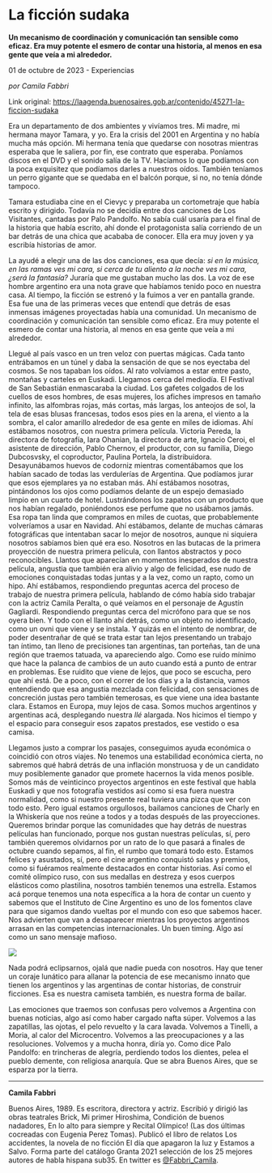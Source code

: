 # La ficción sudaka

**Un mecanismo de coordinación y comunicación tan sensible como eficaz. Era muy potente el esmero de contar una historia, al menos en esa gente que veía a mi alrededor.**

01 de octubre de 2023 - Experiencias

_por Camila Fabbri_

Link original: https://laagenda.buenosaires.gob.ar/contenido/45271-la-ficcion-sudaka



Era un departamento de dos ambientes y vivíamos tres. Mi madre, mi hermana mayor Tamara, y yo. Era la crisis del 2001 en Argentina y no había mucha más opción. Mi hermana tenía que quedarse con nosotras mientras esperaba que le saliera, por fin, ese contrato que esperaba. Poníamos discos en el DVD y el sonido salía de la TV. Hacíamos lo que podíamos con la poca exquisitez que podíamos darles a nuestros oídos. También teníamos un perro gigante que se quedaba en el balcón porque, si no, no tenía dónde tampoco.




Tamara estudiaba cine en el Cievyc y preparaba un cortometraje que había escrito y dirigido. Todavía no se decidía entre dos canciones de Los Visitantes, cantadas por Palo Pandolfo. No sabía cuál usaría para el final de la historia que había escrito, ahí donde el protagonista salía corriendo de un bar detrás de una chica que acababa de conocer. Ella era muy joven y ya escribía historias de amor.




La ayudé a elegir una de las dos canciones, esa que decía: *si en la música, en las ramas ves mi cara, si cerca de tu aliento a la noche ves mi cara, ¿será la fantasía?* Juraría que me gustaban mucho las dos. La voz de ese hombre argentino era una nota grave que habíamos tenido poco en nuestra casa. Al tiempo, la ficción se estrenó y la fuimos a ver en pantalla grande. Esa fue una de las primeras veces que entendí que detrás de esas inmensas imágenes proyectadas había una comunidad. Un mecanismo de coordinación y comunicación tan sensible como eficaz. Era muy potente el esmero de contar una historia, al menos en esa gente que veía a mi alrededor.




Llegué al país vasco en un tren veloz con puertas mágicas. Cada tanto entrábamos en un túnel y daba la sensación de que se nos eyectaba del cosmos. Se nos tapaban los oídos. Al rato volvíamos a estar entre pasto, montañas y carteles en Euskadi. Llegamos cerca del mediodía. El Festival de San Sebastián enmascaraba la ciudad. Los gafetes colgados de los cuellos de esos hombres, de esas mujeres, los afiches impresos en tamaño infinito, las alfombras rojas, más cortas, más largas, los anteojos de sol, la tela de esas blusas francesas, todos esos pies en la arena, el viento a la sombra, el calor amarillo alrededor de esa gente en miles de idiomas. Ahí estábamos nosotros, con nuestra primera película. Victoria Pereda, la directora de fotografía, Iara Ohanian, la directora de arte, Ignacio Ceroi, el asistente de dirección, Pablo Chernov, el productor, con su familia, Diego Dubcosvsky, el coproductor, Paulina Portela, la distribuidora. Desayunábamos huevos de codorniz mientras comentábamos que los habían sacado de todas las verdulerías de Argentina. Que podíamos jurar que esos ejemplares ya no estaban más. Ahí estábamos nosotras, pintándonos los ojos como podíamos delante de un espejo demasiado limpio en un cuarto de hotel. Lustrándonos los zapatos con un producto que nos habían regalado, poniéndonos ese perfume que no usábamos jamás. Esa ropa tan linda que compramos en miles de cuotas, que probablemente volveríamos a usar en Navidad. Ahí estábamos, delante de muchas cámaras fotográficas que intentaban sacar lo mejor de nosotros, aunque ni siquiera nosotros sabíamos bien qué era eso. Nosotros en las butacas de la primera proyección de nuestra primera película, con llantos abstractos y poco reconocibles. Llantos que aparecían en momentos inesperados de nuestra película, angustia que también era alivio y algo de felicidad, ese nudo de emociones conquistadas todas juntas y a la vez, como un rapto, como un hipo. Ahí estábamos, respondiendo preguntas acerca del proceso de trabajo de nuestra primera película, hablando de cómo había sido trabajar con la actriz Camila Peralta, o qué veíamos en el personaje de Agustín Gagliardi. Respondiendo preguntas cerca del micrófono para que se nos oyera bien. Y todo con el llanto ahí detrás, como un objeto no identificado, como un ovni que viene y se instala. Y quizás en el intento de nombrar, de poder desentrañar de qué se trata estar tan lejos presentando un trabajo tan íntimo, tan lleno de precisiones tan argentinas, tan porteñas, tan de una región que traemos tatuada, va apareciendo algo. Como ese ruido mínimo que hace la palanca de cambios de un auto cuando está a punto de entrar en problemas. Ese ruidito que viene de lejos, que poco se escucha, pero que ahí está. De a poco, con el correr de los días y a la distancia, vamos entendiendo que esa angustia mezclada con felicidad, con sensaciones de concreción justas pero también temerosas, es que viene una idea bastante clara. Estamos en Europa, muy lejos de casa. Somos muchos argentinos y argentinas acá, desplegando nuestra *llé* alargada. Nos hicimos el tiempo y el espacio para conseguir esos zapatos prestados, ese vestido o esa camisa.




Llegamos justo a comprar los pasajes, conseguimos ayuda económica o coincidió con otros viajes. No tenemos una estabilidad económica cierta, no sabremos qué habrá detrás de una inflación monstruosa y de un candidato muy posiblemente ganador que promete hacernos la vida menos posible. Somos más de veinticinco proyectos argentinos en este festival que habla Euskadi y que nos fotografía vestidos así como si esa fuera nuestra normalidad, como si nuestro presente real tuviera una pizca que ver con todo esto. Pero igual estamos orgullosos, bailamos canciones de Charly en la Whiskería que nos reúne a todos y a todas después de las proyecciones. Queremos brindar porque las comunidades que hay detrás de nuestras películas han funcionado, porque nos gustan nuestras películas, sí, pero también queremos olvidarnos por un rato de lo que pasará a finales de octubre cuando sepamos, al fin, el rumbo que tomará todo esto. Estamos felices y asustados, sí, pero el cine argentino conquistó salas y premios, como si fuéramos realmente destacados en contar historias. Así como el comité olímpico ruso, con sus medallas en destreza y esos cuerpos elásticos como plastilina, nosotros también tenemos una estrella. Estamos acá porque tenemos una nota específica a la hora de contar un cuento y sabemos que el Instituto de Cine Argentino es uno de los fomentos clave para que sigamos dando vueltas por el mundo con eso que sabemos hacer. Nos advierten que van a desaparecer mientras los proyectos argentinos arrasan en las competencias internacionales. Un buen timing. Algo así como un sano mensaje mafioso.




![](https://cdn.feater.me/files/images/2718461/a4a971c0-8263-4321-9049-8f1ce71d60d0.jpeg)




Nada podrá eclipsarnos, ojalá que nadie pueda con nosotros. Hay que tener un coraje lunático para allanar la potencia de ese mecanismo innato que tienen los argentinos y las argentinas de contar historias, de construir ficciones. Esa es nuestra camiseta también, es nuestra forma de bailar.




Las emociones que traemos son confusas pero volvemos a Argentina con buenas noticias, algo así como haber cargado nafta súper. Volvemos a las zapatillas, las ojotas, el pelo revuelto y la cara lavada. Volvemos a Tinelli, a Moria, al calor del Microcentro. Volvemos a las preocupaciones y a las resoluciones. Volvemos y a mucha honra, diría yo. Como dice Palo Pandolfo: en trincheras de alegría, perdiendo todos los dientes, pelea el pueblo demente, con religiosa anarquía. Que se abra Buenos Aires, que se esparza por la tierra.




---




**Camila Fabbri**




Buenos Aires, 1989. Es escritora, directora y actriz. Escribió y dirigió las obras teatrales Brick, Mi primer Hiroshima, Condición de buenos nadadores, En lo alto para siempre y Recital Olímpico! (Las dos últimas cocreadas con Eugenia Perez Tomas). Publicó el libro de relatos Los accidentes, la novela de no ficción El día que apagaron la luz y Estamos a Salvo. Forma parte del catálogo Granta 2021 selección de los 25 mejores autores de habla hispana sub35. En twitter es [@Fabbri\_Camila](https://twitter.com/fabbri_camila).



